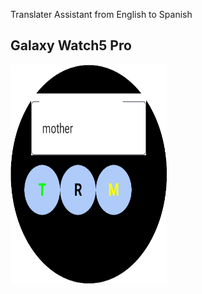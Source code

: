 

Translater Assistant from English to Spanish 
<h2> Galaxy Watch5 Pro</h2>






<img src="app/src/main/java/com/denisijcu/galaxywatch5pro/presentation/screen_shot/main_screen.png" height=350 width=250 />
